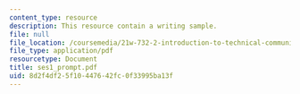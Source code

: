 ```yaml
---
content_type: resource
description: This resource contain a writing sample.
file: null
file_location: /coursemedia/21w-732-2-introduction-to-technical-communication-ethics-in-science-and-technology-fall-2006/8d2f4df25f10447642fc0f33995ba13f_ses1_prompt.pdf
file_type: application/pdf
resourcetype: Document
title: ses1_prompt.pdf
uid: 8d2f4df2-5f10-4476-42fc-0f33995ba13f
---
```

